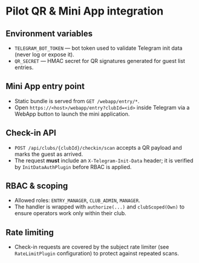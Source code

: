# Pilot QR & Mini App integration

## Environment variables
- `TELEGRAM_BOT_TOKEN` — bot token used to validate Telegram init data (never log or expose it).
- `QR_SECRET` — HMAC secret for QR signatures generated for guest list entries.

## Mini App entry point
- Static bundle is served from `GET /webapp/entry/*`.
- Open `https://<host>/webapp/entry?clubId=<id>` inside Telegram via a WebApp button to launch the mini application.

## Check-in API
- `POST /api/clubs/{clubId}/checkin/scan` accepts a QR payload and marks the guest as arrived.
- The request **must** include an `X-Telegram-Init-Data` header; it is verified by `InitDataAuthPlugin` before RBAC is applied.

## RBAC & scoping
- Allowed roles: `ENTRY_MANAGER`, `CLUB_ADMIN`, `MANAGER`.
- The handler is wrapped with `authorize(...)` and `clubScoped(Own)` to ensure operators work only within their club.

## Rate limiting
- Check-in requests are covered by the subject rate limiter (see `RateLimitPlugin` configuration) to protect against repeated scans.
